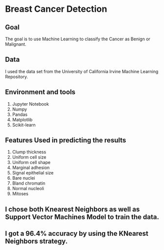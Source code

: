 # Breast Cancer Detection

## Goal
The goal is to use Machine Learning to classify the Cancer as Benign or Malignant. 

## Data

I used the data set from the University of California Irvine Machine Learning Repository.

## Environment and tools

1. Jupyter Notebook 
2. Numpy
3. Pandas
4. Matplotlib 
5. Scikit-learn

## Features Used in predicting the results
1. Clump thickness
2. Uniform cell size
3. Uniform cell shape
4. Marginal adhesion
5. Signal epithelial size
6. Bare nuclei
7. Bland chromatin
8. Normal nucleoli
9. Mitoses
      
## I chose both Knearest Neighbors as well as Support Vector Machines Model to train the data.

## I got a 96.4% accuracy by using the KNearest Neighbors strategy. 
